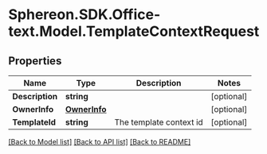 # Sphereon.SDK.Office-text.Model.TemplateContextRequest
## Properties

Name | Type | Description | Notes
------------ | ------------- | ------------- | -------------
**Description** | **string** |  | [optional] 
**OwnerInfo** | [**OwnerInfo**](OwnerInfo.md) |  | [optional] 
**TemplateId** | **string** | The template context id | [optional] 

[[Back to Model list]](../README.md#documentation-for-models) [[Back to API list]](../README.md#documentation-for-api-endpoints) [[Back to README]](../README.md)

